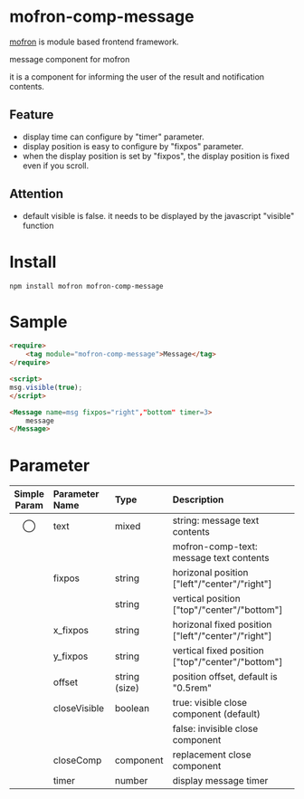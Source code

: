 # mofron-comp-message
[mofron](https://mofron.github.io/mofron/) is module based frontend framework.

message component for mofron

it is a component for informing the user of the result and notification contents.

## Feature
 - display time can configure by "timer" parameter.
 - display position is easy to configure by "fixpos" parameter.
 - when the display position is set by "fixpos", the display position is fixed even if you scroll.
## Attention
 - default visible is false. it needs to be displayed by the javascript "visible" function

# Install
```
npm install mofron mofron-comp-message
```

# Sample
```html
<require>
    <tag module="mofron-comp-message">Message</tag>
</require>

<script>
msg.visible(true);
</script>

<Message name=msg fixpos="right","bottom" timer=3>
    message
</Message>
```
# Parameter

|Simple<br>Param | Parameter Name | Type | Description |
|:--------------:|:---------------|:-----|:------------|
| ◯  | text | mixed | string: message text contents |
| | | | mofron-comp-text: message text contents |
| | fixpos | string | horizonal position ["left"/"center"/"right"] |
| | | string | vertical position ["top"/"center"/"bottom"] |
| | x_fixpos | string | horizonal fixed position ["left"/"center"/"right"] |
| | y_fixpos | string | vertical fixed position ["top"/"center"/"bottom"] |
| | offset | string (size) | position offset, default is "0.5rem" |
| | closeVisible | boolean | true: visible close component (default) |
| | | | false: invisible close component  |
| | closeComp | component | replacement close component |
| | timer | number | display message timer |

